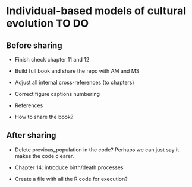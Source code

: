 # Individual-based models of cultural evolution TO DO

## Before sharing 

* Finish check chapter 11 and 12

* Build full book and share the repo with AM and MS

* Adjust all internal cross-references (to chapters)

* Correct figure captions numbering

* References

* How to share the book?

## After sharing

* Delete previous_population in the code? Perhaps we can just say it makes the code clearer.

* Chapter 14: introduce birth/death processes

* Create a file with all the R code for execution?

